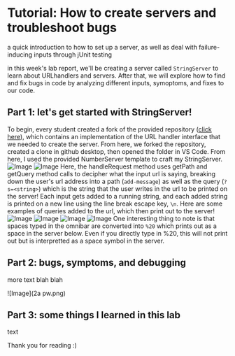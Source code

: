 # Tutorial: How to create servers and troubleshoot bugs
a quick introduction to how to set up a server, as well as deal with failure-inducing inputs through jUnit testing

in this week's lab report, we'll be creating a server called `StringServer` to learn about URLhandlers and servers. After that, we will explore how to find and fix bugs in code by analyzing different inputs, symoptoms, and fixes to our code.

## Part 1: let's get started with StringServer!
To begin, every student created a fork of the provided repository ([click here](https://github.com/ucsd-cse15l-f22/wavelet)), which contains an implementation of the URL handler interface that we needed to create the server. From here, we forked the repository, created a clone in github desktop, then opened the folder in VS Code. From here, I used the provided NumberServer template to craft my StringServer.
![Image](w2-1stringserver.png)
![Image](w2-2stringserver2.png)
Here, the handleRequest method uses getPath and getQuery method calls to decipher what the input url is saying, breaking down the user's url address into a path (`add-message`) as well as the query (`?s=<string>`) which is the string that the user writes in the url to be printed on the server! Each input gets added to a running string, and each added string is printed on a new line using the line break escape key, `\n`. Here are some examples of queries added to the url, which then print out to the server!
![Image](w2-3localhost6050.png)
![Image](w2-4addmessage.png)
![Image](w2-5spaces.png)
![Image](w5-6manymessage.png)
One interesting thing to note is that spaces typed in the omnibar are converted into `%20` which prints out as a space in the server below. Even if you directly type in %20, this will not print out but is interpretted as a space symbol in the server.

## Part 2: bugs, symptoms, and debugging

more text blah blah

![Image](2a pw.png)

## Part 3: some things I learned in this lab

text

Thank you for reading :)
